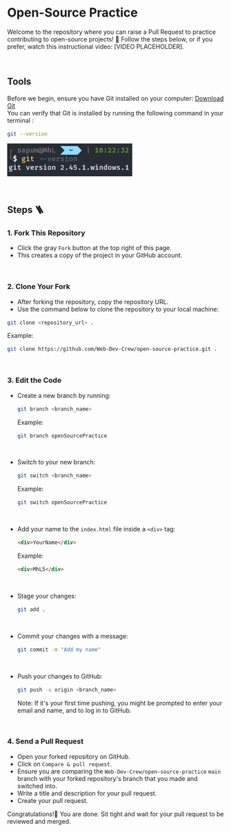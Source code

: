 # Open-Source Practice

Welcome to the repository where you can raise a Pull Request to practice contributing to open-source projects! 🎉 Follow the steps below, or if you prefer, watch this instructional video: [VIDEO PLACEHOLDER].

<br/>
 
## Tools

Before we begin, ensure you have Git installed on your computer: [Download Git](https://www.git-scm.com/) <br/>
You can verify that Git is installed by running the following command in your terminal :

```bash
git --version
```

![alt text](image.png)

<br/>

## Steps 🪜

### 1. Fork This Repository

- Click the gray `Fork` button at the top right of this page.
- This creates a copy of the project in your GitHub account.

<br/>

### 2. Clone Your Fork

- After forking the repository, copy the repository URL.
- Use the command below to clone the repository to your local machine:

```bash
git clone <repository_url> .
```

Example:

```bash
git clone https://github.com/Web-Dev-Crew/open-source-practice.git .
```

<br/>

### 3. Edit the Code

- Create a new branch by running:
  ```bash
  git branch <branch_name>
  ```
  Example:
  ```bash
  git branch openSourcePractice
  ```

<br/>
 
- Switch to your new branch:
  ```bash
  git switch <branch_name>
  ```
  Example:
  ```bash
  git switch openSourcePractice
  ```
  
<br/>
 
- Add your name to the `index.html` file inside a `<div>` tag:
  ```html
  <div>YourName</div>
  ```
  Example:
  ```html
  <div>MhL5</div>
  ```
  
<br/>
 
- Stage your changes:
  ```bash
  git add .
  ```
  
<br/>
 
- Commit your changes with a message:
  ```bash
  git commit -m "Add my name"
  ```
  
<br/>
 
- Push your changes to GitHub:
  ```bash
  git push -u origin <branch_name>
  ```
  Note: If it's your first time pushing, you might be prompted to enter your email and name, and to log in to GitHub.

<br/>
 
### 4. Send a Pull Request

- Open your forked repository on GitHub.
- Click on `Compare & pull request`.
- Ensure you are comparing the `Web-Dev-Crew/open-source-practice` `main` branch with your forked repository's branch that you made and switched into.
- Write a title and description for your pull request.
- Create your pull request.

Congratulations!🎉 You are done. Sit tight and wait for your pull request to be reviewed and merged.
